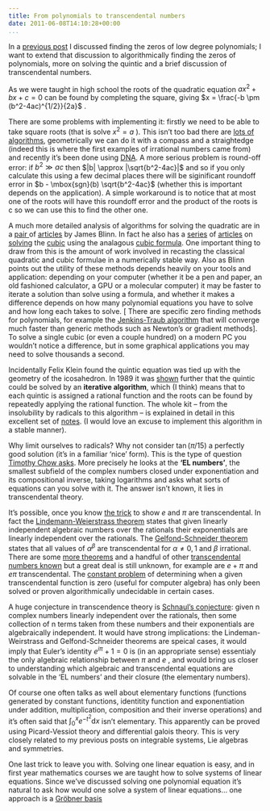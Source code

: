 ```yaml
---
title: From polynomials to transcendental numbers
date: 2011-06-08T14:10:28+00:00
...
```



In a [previous post](http://physjam.wordpress.com/2011/01/03/solving-polynomials-of-degree-23-and-4/) I discussed finding the zeros of low degree polynomials; I want to extend that discussion to algorithmically finding the zeros of polynomials, more on solving the quintic and a brief discussion of transcendental numbers.


<!--more-->


As we were taught in high school the roots of the quadratic equation  $a x^2 + b x + c=0$  can be found by completing the square, giving  $x = \frac{-b \pm (b^2-4ac)^{1/2}}{2a}$ .


There are some problems with implementing it: firstly we need to be able to take square roots (that is solve  $x^2=a$ ). This isn’t too bad there are [lots of algorithms](http://en.wikipedia.org/wiki/Methods_of_computing_square_roots), geometrically we can do it with a compass and a straightedge (indeed this is where the first examples of irrational numbers came from) and recently it’s been done using [DNA](http://www.nature.com/news/2011/110602/full/news.2011.343.html). A more serious problem is round-off error: if  $b^2 \gg ac$  then  $|b| \approx |\sqrt{b^2-4ac}|$  and so if you only calculate this using a few decimal places there will be siginificant roundoff error in  $b - \mbox{sgn}(b) \sqrt{b^2-4ac}$  (whether this is important depends on the application). A simple workaround is to notice that at most one of the roots will have this roundoff error and the product of the roots is c so we can use this to find the other one.


A much more detailed analysis of algorithms for solving the quadratic are in a [pair ](http://ieeexplore.ieee.org/xpl/freeabs_all.jsp?arnumber=1528437)of [articles](http://ieeexplore.ieee.org/xpl/freeabs_all.jsp?arnumber=1607926) by James Blinn. In fact he also has a [series](http://ieeexplore.ieee.org/xpl/freeabs_all.jsp?arnumber=1626190) of [articles](http://ieeexplore.ieee.org/xpl/freeabs_all.jsp?arnumber=1652931) on [solving](http://ieeexplore.ieee.org/xpl/freeabs_all.jsp?arnumber=4012570) the [cubic](http://ieeexplore.ieee.org/xpl/freeabs_all.jsp?arnumber=4052506) using the analagous [cubic formula](http://ieeexplore.ieee.org/xpl/freeabs_all.jsp?arnumber=4178164). One important thing to draw from this is the amount of work involved in recasting the classical quadratic and cubic formulae in a numerically stable way. Also as Blinn points out the utility of these methods depends heavily on your tools and application: depending on your computer (whether it be a pen and paper, an old fashioned calculator, a GPU or a molecular computer) it may be faster to iterate a solution than solve using a formula, and whether it makes a difference depends on how many polynomial equations you have to solve and how long each takes to solve. [ There are specific zero finding methods for polynomials, for example the [Jenkins-Traub algorithm](http://en.wikipedia.org/wiki/Jenkins-Traub_algorithm) that will converge much faster than generic methods such as Newton’s or gradient methods]. To solve a single cubic (or even a couple hundred) on a modern PC you wouldn’t notice a difference, but in some graphical applications you may need to solve thousands a second.


Incidentally Felix Klein found the quintic equation was tied up with the geometry of the icosahedron. In 1989 it was [shown](http://citeseerx.ist.psu.edu/viewdoc/summary?doi=10.1.1.120.7132) further that the quintic could be solved by an **iterative algorithm**, which (I think) means that to each quintic is assigned a rational function and the roots can be found by repeatedly applying the rational function. The whole kit – from the insolubility by radicals to this algorithm – is explained in detail in this excellent set of [notes](http://people.reed.edu/~jerry/Quintic/quintic.html). (I would love an excuse to implement this algorithm in a stable manner).


Why limit ourselves to radicals? Why not consider  $\tan(\pi/15)$  a perfectly good solution (it’s in a familiar ‘nice’ form). This is the type of question [Timothy Chow asks](http://www-math.mit.edu/~tchow/closedform.pdf). More precisely he looks at the **‘EL numbers’**, the smallest subfield of the complex numbers closed under exponentiation and its compositional inverse, taking logarithms and asks what sorts of equations can you solve with it. The answer isn’t known, it lies in transcendental theory.


It’s possible, once you know [the trick](http://en.wikipedia.org/wiki/Transcendental_number#Sketch_of_a_proof_that_e_is_transcendental) to show  $e$  and  $\pi$  are transcendental. In fact the [Lindemann-Weierstrass theorem](http://en.wikipedia.org/wiki/Lindemann%E2%80%93Weierstrass_theorem) states that given linearly independent algebraic numbers over the rationals their exponentials are linearly independent over the rationals. The [Gelfond-Schneider theorem](http://en.wikipedia.org/wiki/Gelfond%E2%80%93Schneider_theorem) states that all values of  $\alpha^\beta$  are transcendental for  $\alpha \neq 0,1$  and  $\beta$  irrational. There are some [more theorems](http://en.wikipedia.org/wiki/Transcendence_theory) and a handful of other [transcendental numbers known](http://mathworld.wolfram.com/TranscendentalNumber.html) but a great deal is still unknown, for example are  $e + \pi$  and  $e \pi$  transcendental. The [constant problem](http://en.wikipedia.org/wiki/Constant_problem) of determining when a given transcendental function is zero (useful for computer algebra) has only been solved or proven algorithmically undecidable in certain cases.


A huge conjecture in transcendence theory is [Schnaul’s conjecture](http://en.wikipedia.org/wiki/Schanuel%27s_conjecture): given n complex numbers linearly independent over the rationals, then some collection of n terms taken from these numbers and their exponentials are algebraically independent. It would have strong implications: the Lindeman-Weirstrass and Gelfond-Schneider theorems are speical cases, it would imply that Euler’s identity  $e^{i \pi} + 1 = 0$  is (in an appropriate sense) essentialy the only algebraic relationship between  $\pi$  and  $e$ , and would bring us closer to understanding which algebraic and transcendental equations are solvable in the ‘EL numbers’ and their closure (the elementary numbers).


Of course one often talks as well about elementary functions (functions generated by constant functions, identitity function and exponentiation under addition, multiplication, composition and their inverse operations) and it’s often said that  $\int_0^x e^{-t^2} \mathrm{d}x$  isn’t elementary. This apparently can be proved using Picard-Vessiot theory and differential galois theory. This is very closely related to my previous posts on integrable systems, Lie algebras and symmetries.


One last trick to leave you with. Solving one linear equation is easy, and in first year mathematics courses we are taught how to solve systems of linear equations. Since we’ve discussed solving one polynomial equation it’s natural to ask how would one solve a system of linear equations… one approach is a [Gröbner basis](http://math.berkeley.edu/~bernd/what-is.pdf)




 

